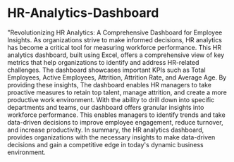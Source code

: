 # HR-Analytics-Dashboard
"Revolutionizing HR Analytics: A Comprehensive Dashboard for Employee Insights.
As organizations strive to make informed decisions, HR analytics has become a critical tool for measuring workforce performance. This HR analytics dashboard, built using Excel, offers a comprehensive view of key metrics that help organizations to identify and address HR-related challenges.
The dashboard showcases important KPIs such as Total Employees, Active Employees, Attrition, Attrition Rate, and Average Age. By providing these insights, The dashboard enables HR managers to take proactive measures to retain top talent, manage attrition, and create a more productive work environment.
With the ability to drill down into specific departments and teams, our dashboard offers granular insights into workforce performance. This enables managers to identify trends and take data-driven decisions to improve employee engagement, reduce turnover, and increase productivity.
In summary, the HR analytics dashboard, provides organizations with the necessary insights to make data-driven decisions and gain a competitive edge in today's dynamic business environment.
